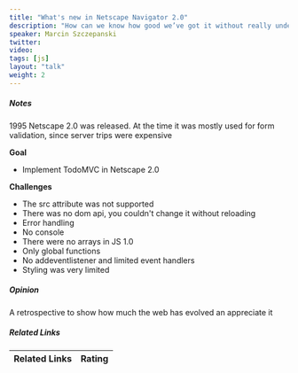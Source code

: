 ```yaml
---
title: "What's new in Netscape Navigator 2.0"
description: "How can we know how good we’ve got it without really understanding how good we used to have it? JavaScript was first released with Netscape Navigator 2.0 in September 1995 - can an application from today exist in the browsers of yesterday? Just how different was the development experience then compared to now? Is it feasible to implement a modern Web application in the browser that pioneered client-side development? What would code from 1995 look like rewritten with today’s JavaScript?"
speaker: Marcin Szczepanski
twitter:
video:
tags: [js]
layout: "talk"
weight: 2
---
```


<article id="1">

##### Notes

1995 Netscape 2.0 was released. At the time it was mostly used for form validation, since server trips were expensive

**Goal**
- Implement TodoMVC in Netscape 2.0

**Challenges**
- The src attribute was not supported
- There was no dom api, you couldn't change it without reloading
- Error handling
- No console
- There were no arrays in JS 1.0
- Only global functions
- No addeventlistener and limited event handlers
- Styling was very limited

</article>

<article id="2">

##### Opinion

A retrospective to show how much the web has evolved an appreciate it



</article>

<article id="3">

##### Related Links

Related Links | Rating
--- | ---

</article>

